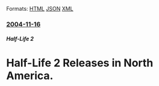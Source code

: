 
Formats: [HTML](/news/2004/11/16/half-life-2-releases-in-north-america.html)  [JSON](/news/2004/11/16/half-life-2-releases-in-north-america.json)  [XML](/news/2004/11/16/half-life-2-releases-in-north-america.xml)  

### [2004-11-16](/news/2004/11/16/index.md)

##### Half-Life 2
#  Half-Life 2 Releases in North America.



